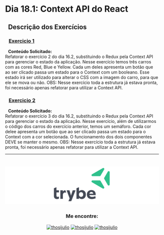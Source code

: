 # Dia 18.1: Context API do React

## &nbsp; Descrição dos Exercícios

### &nbsp;&nbsp; [Exercicio 1](./exercise-1)
  <b>&nbsp;&nbsp;&nbsp;Conteúdo Solicitado: </b> <br> 
Refatorar o exercício 2 do dia 16.2, substituindo o Redux pela Context API para gerenciar o estado da aplicação.
Nesse exercício temos três carros com as cores Red, Blue e Yellow. Cada um deles apresenta um botão que ao ser clicado passa um estado para o Context com um booleano.
Esse estado irá ser utilizado para alterar o CSS com a imagem do carro, para que ele se mova ou não.
OBS: Nesse exercício toda a estrutura já estava pronta, foi necessário apenas refatorar para utilizar a Context API.

### &nbsp;&nbsp; [Exercicio 2](./exercise-2)
  <b>&nbsp;&nbsp;&nbsp;Conteúdo Solicitado: </b> <br> 
Refatorar o exercício 3 do dia 16.2, substituindo o Redux pela Context API para gerenciar o estado da aplicação.
Nesse exercício, além de utilizarmos o código dos carros do exercício anterior, temos um semáforo. Cada cor delee apresenta um botão que ao ser clicado passa um estado para o Context com a cor selecionada.
O funcionamento dos dois componentes DEVE se manter o mesmo.
OBS: Nesse exercício toda a estrutura já estava pronta, foi necessário apenas refatorar para utilizar a Context API.

---

<h1 align="center">
    <img alt="Trybe" src="https://github.com/thosijulio/trybe-projects/blob/main/trybe-logo.png"/>
</h1>
<h3 align=center>Me encontre:</h3>
<p align=center>
<a href="https://www.linkedin.com/in/thosijulio/" target="blank"><img align="center" src="https://cdn.jsdelivr.net/npm/simple-icons@3.0.1/icons/linkedin.svg" alt="thosijulio" height="20" width="20" /></a>
<a href="https://www.github.com/thosijulio/" target="blank"><img align="center" src="https://cdn.jsdelivr.net/npm/simple-icons@3.0.1/icons/github.svg" alt="thosijulio" height="20" width="20" /></a>
<a href="https://www.instagram.com/thosijulio" target="blank"><img align="center" src="https://cdn.jsdelivr.net/npm/simple-icons@3.0.1/icons/instagram.svg" alt="thosijulio" height="20" width="20" /></a>
</p>
